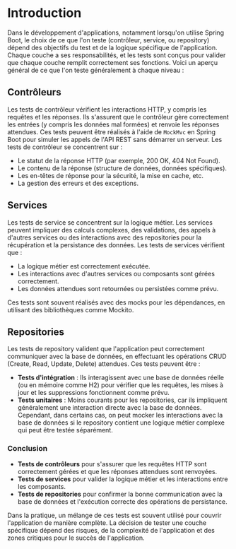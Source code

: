 # Introduction
Dans le développement d'applications, notamment lorsqu'on utilise Spring Boot, le choix de ce que l'on teste (contrôleur, service, ou repository) dépend des objectifs du test et de la logique spécifique de l'application. Chaque couche a ses responsabilités, et les tests sont conçus pour valider que chaque couche remplit correctement ses fonctions. Voici un aperçu général de ce que l'on teste généralement à chaque niveau :

## Contrôleurs
Les tests de contrôleur vérifient les interactions HTTP, y compris les requêtes et les réponses. Ils s'assurent que le contrôleur gère correctement les entrées (y compris les données mal formées) et renvoie les réponses attendues. Ces tests peuvent être réalisés à l'aide de `MockMvc` en Spring Boot pour simuler les appels de l'API REST sans démarrer un serveur. Les tests de contrôleur se concentrent sur :

- Le statut de la réponse HTTP (par exemple, 200 OK, 404 Not Found).
- Le contenu de la réponse (structure de données, données spécifiques).
- Les en-têtes de réponse pour la sécurité, la mise en cache, etc.
- La gestion des erreurs et des exceptions.

## Services
Les tests de service se concentrent sur la logique métier. Les services peuvent impliquer des calculs complexes, des validations, des appels à d'autres services ou des interactions avec des repositories pour la récupération et la persistance des données. Les tests de services vérifient que :

- La logique métier est correctement exécutée.
- Les interactions avec d'autres services ou composants sont gérées correctement.
- Les données attendues sont retournées ou persistées comme prévu.

Ces tests sont souvent réalisés avec des mocks pour les dépendances, en utilisant des bibliothèques comme Mockito.

## Repositories
Les tests de repository valident que l'application peut correctement communiquer avec la base de données, en effectuant les opérations CRUD (Create, Read, Update, Delete) attendues. Ces tests peuvent être :

- **Tests d'intégration** : Ils interagissent avec une base de données réelle (ou en mémoire comme H2) pour vérifier que les requêtes, les mises à jour et les suppressions fonctionnent comme prévu.
- **Tests unitaires** : Moins courants pour les repositories, car ils impliquent généralement une interaction directe avec la base de données. Cependant, dans certains cas, on peut mocker les interactions avec la base de données si le repository contient une logique métier complexe qui peut être testée séparément.

### Conclusion
- **Tests de contrôleurs** pour s'assurer que les requêtes HTTP sont correctement gérées et que les réponses attendues sont renvoyées.
- **Tests de services** pour valider la logique métier et les interactions entre les composants.
- **Tests de repositories** pour confirmer la bonne communication avec la base de données et l'exécution correcte des opérations de persistance.

Dans la pratique, un mélange de ces tests est souvent utilisé pour couvrir l'application de manière complète. La décision de tester une couche spécifique dépend des risques, de la complexité de l'application et des zones critiques pour le succès de l'application.
